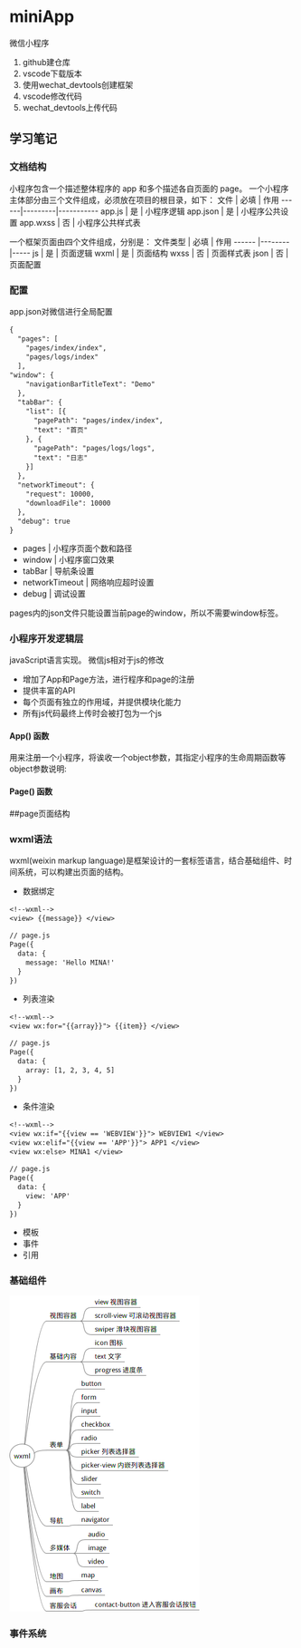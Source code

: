# miniApp
微信小程序
1. github建仓库
2. vscode下载版本
3. 使用wechat_devtools创建框架
4. vscode修改代码
5. wechat_devtools上传代码

## 学习笔记
### 文档结构

小程序包含一个描述整体程序的 app 和多个描述各自页面的 page。
一个小程序主体部分由三个文件组成，必须放在项目的根目录，如下：
文件	|   必填	|   作用
------|---------|-----------
app.js	|   是	|   小程序逻辑
app.json    |	是	|   小程序公共设置
app.wxss	|   否	|   小程序公共样式表

一个框架页面由四个文件组成，分别是：
文件类型    |   必填	|   作用
------  |--------|-----
js	    |   是	|   页面逻辑
wxml	|   是	|   页面结构
wxss	|   否	|   页面样式表
json	|   否	|   页面配置

### 配置
app.json对微信进行全局配置
```
{
  "pages": [
    "pages/index/index",
    "pages/logs/index"
  ],  
"window": {
    "navigationBarTitleText": "Demo"
  },
  "tabBar": {
    "list": [{
      "pagePath": "pages/index/index",
      "text": "首页"
    }, {
      "pagePath": "pages/logs/logs",
      "text": "日志"
    }]
  },
  "networkTimeout": {
    "request": 10000,
    "downloadFile": 10000
  },
  "debug": true
}
```
* pages  |  小程序页面个数和路径
* window    |   小程序窗口效果
* tabBar    |   导航条设置
* networkTimeout    |   网络响应超时设置
* debug     |   调试设置

pages内的json文件只能设置当前page的window，所以不需要window标签。

### 小程序开发逻辑层
javaScript语言实现。
微信js相对于js的修改
* 增加了App和Page方法，进行程序和page的注册
* 提供丰富的API
* 每个页面有独立的作用域，并提供模块化能力
* 所有js代码最终上传时会被打包为一个js

#### App() 函数
用来注册一个小程序，将诶收一个object参数，其指定小程序的生命周期函数等
object参数说明:

#### Page() 函数

##page页面结构
### wxml语法
wxml(weixin markup language)是框架设计的一套标签语言，结合基础组件、时间系统，可以构建出页面的结构。

* 数据绑定
```
<!--wxml-->
<view> {{message}} </view>
```
```
// page.js
Page({
  data: {
    message: 'Hello MINA!'
  }
})
```
* 列表渲染
```
<!--wxml-->
<view wx:for="{{array}}"> {{item}} </view>
```
```
// page.js
Page({
  data: {
    array: [1, 2, 3, 4, 5]
  }
})
```
* 条件渲染
```
<!--wxml-->
<view wx:if="{{view == 'WEBVIEW'}}"> WEBVIEW1 </view>
<view wx:elif="{{view == 'APP'}}"> APP1 </view>
<view wx:else> MINA1 </view>
```
```
// page.js
Page({
  data: {
    view: 'APP'
  }
})
```
* 模板
* 事件
* 引用

### 基础组件
![基础组件](image/wxml.png)
### 事件系统